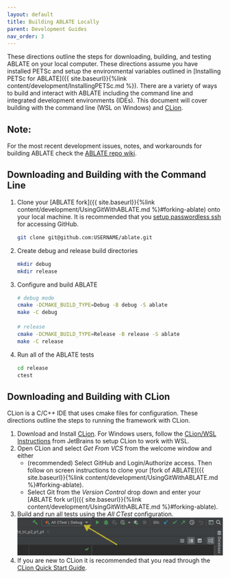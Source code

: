 ```yaml
---
layout: default
title: Building ABLATE Locally
parent: Development Guides
nav_order: 3
---
```


These directions outline the steps for downloading, building, and testing ABLATE on your local computer.  These directions assume you have installed PETSc and setup the environmental variables outlined in [Installing PETSc for ABLATE]({{ site.baseurl}}{%link content/development/InstallingPETSc.md  %}).  There are a variety of ways to build and interact with ABLATE including the command line and integrated development environments (IDEs). This document will cover building with the command line (WSL on Windows) and [CLion](https://www.jetbrains.com/clion/).

## Note:
For the most recent development issues, notes, and workarounds for building ABLATE check the [ABLATE repo wiki](https://github.com/UBCHREST/ablate/wiki).

## Downloading and Building with the Command Line
1. Clone your [ABLATE fork]({{ site.baseurl}}{%link content/development/UsingGitWithABLATE.md  %}#forking-ablate) onto your local machine. It is recommended that you [setup passwordless ssh](https://docs.github.com/en/github/authenticating-to-github/adding-a-new-ssh-key-to-your-github-account) for accessing GitHub.
   ```bash
   git clone git@github.com:USERNAME/ablate.git
   ```
1. Create debug and release build directories
    ```bash
    mkdir debug
    mkdir release
    ```
1. Configure and build ABLATE
    ```bash
    # debug mode
    cmake -DCMAKE_BUILD_TYPE=Debug -B debug -S ablate
    make -C debug

    # release
    cmake -DCMAKE_BUILD_TYPE=Release -B release -S ablate
    make -C release
    ```
1. Run all of the ABLATE tests
   ```bash
   cd release
   ctest
   ```

## Downloading and Building with CLion
CLion is a C/C++ IDE that uses cmake files for configuration. These directions outline the steps to running the framework with CLion.
1. Download and Install [CLion](https://www.jetbrains.com/clion/). For Windows users, follow the [CLion/WSL Instructions](https://www.jetbrains.com/help/clion/how-to-use-wsl-development-environment-in-clion.html) from JetBrains to setup CLion to work with WSL.
1. Open CLion and select *Get From VCS* from the welcome window and either
   - (recommended) Select GitHub and Login/Authorize access. Then follow on screen instructions to clone your [fork of ABLATE]({{ site.baseurl}}{%link content/development/UsingGitWithABLATE.md  %}#forking-ablate).
   - Select Git from the *Version Control* drop down and enter your [ABLATE fork url]({{ site.baseurl}}{%link content/development/UsingGitWithABLATE.md  %}#forking-ablate).
1. Build and run all tests using the *All CTest* configuration.
   ![Clion All CTest configuration location](assets/clion_ctest_configuration.png)
1. If you are new to CLion it is recommended that you read through the [CLion Quick Start Guide](https://www.jetbrains.com/help/clion/clion-quick-start-guide.html).